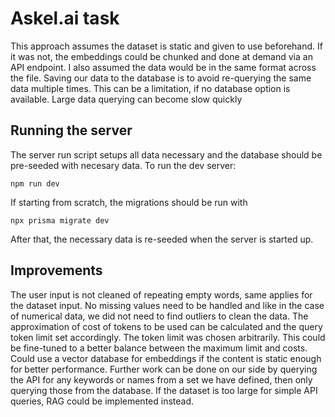 # Askel.ai task
This approach assumes the dataset is static and given to use beforehand. If it was not, the embeddings could be chunked
and done at demand via an API endpoint.
I also assumed the data would be in the same format across the file.
Saving our data to the database is to avoid re-querying the same data multiple times. This can be a limitation, if no
database option is available. Large data querying can become slow quickly

## Running the server

The server run script setups all data necessary and the database should be pre-seeded with necesary data. To run the dev
server:

```shellscript
npm run dev
```

If starting from scratch, the migrations should be run with

```shellscript
npx prisma migrate dev
```

After that, the necessary data is re-seeded when the server is started up.

## Improvements

The user input is not cleaned of repeating empty words, same applies for the dataset input. No missing values need to be
handled and like in the case of numerical data, we did not need to find outliers to clean the data.
The approximation of cost of tokens to be used can be calculated and the query token limit set accordingly.
The token limit was chosen arbitrarily. This could be fine-tuned to a better balance between the maximum limit and
costs.
Could use a vector database for embeddings if the content is static enough for better performance.
Further work can be done on our side by querying the API for any keywords or names from a set we have defined, then only
querying those from the database.
If the dataset is too large for simple API queries, RAG could be implemented instead.